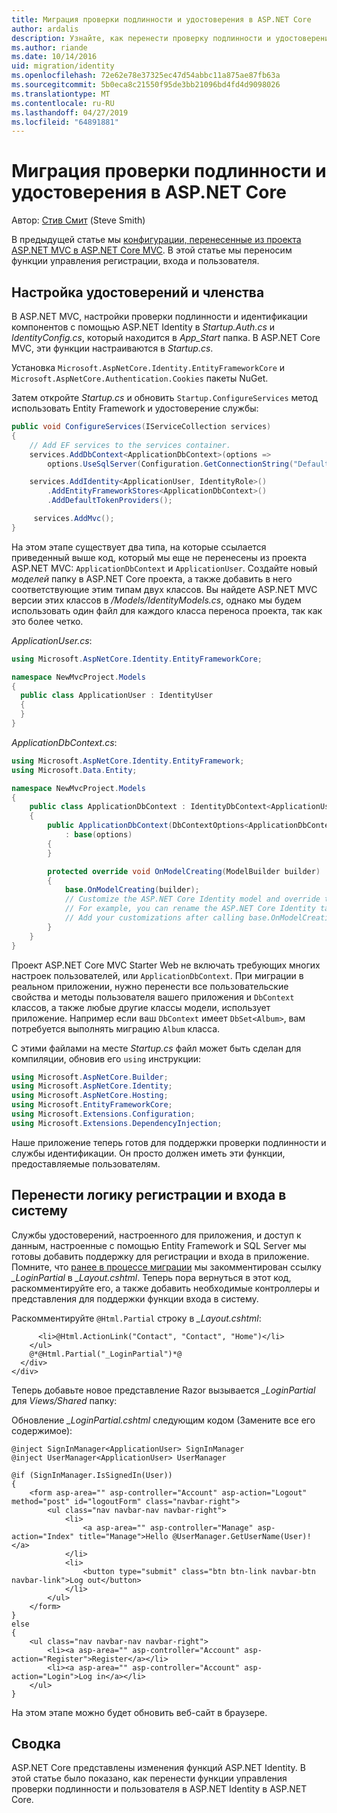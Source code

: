 ```yaml
---
title: Миграция проверки подлинности и удостоверения в ASP.NET Core
author: ardalis
description: Узнайте, как перенести проверку подлинности и удостоверение из проекта ASP.NET MVC в проекте ASP.NET Core MVC.
ms.author: riande
ms.date: 10/14/2016
uid: migration/identity
ms.openlocfilehash: 72e62e78e37325ec47d54abbc11a875ae87fb63a
ms.sourcegitcommit: 5b0eca8c21550f95de3bb21096bd4fd4d9098026
ms.translationtype: MT
ms.contentlocale: ru-RU
ms.lasthandoff: 04/27/2019
ms.locfileid: "64891881"
---
```

# <a name="migrate-authentication-and-identity-to-aspnet-core"></a>Миграция проверки подлинности и удостоверения в ASP.NET Core

Автор: [Стив Смит](https://ardalis.com/) (Steve Smith)

В предыдущей статье мы [конфигурации, перенесенные из проекта ASP.NET MVC в ASP.NET Core MVC](xref:migration/configuration). В этой статье мы переносим функции управления регистрации, входа и пользователя.

## <a name="configure-identity-and-membership"></a>Настройка удостоверений и членства

В ASP.NET MVC, настройки проверки подлинности и идентификации компонентов с помощью ASP.NET Identity в *Startup.Auth.cs* и *IdentityConfig.cs*, который находится в *App_Start* папка. В ASP.NET Core MVC, эти функции настраиваются в *Startup.cs*.

Установка `Microsoft.AspNetCore.Identity.EntityFrameworkCore` и `Microsoft.AspNetCore.Authentication.Cookies` пакеты NuGet.

Затем откройте *Startup.cs* и обновить `Startup.ConfigureServices` метод использовать Entity Framework и удостоверение службы:

```csharp
public void ConfigureServices(IServiceCollection services)
{
    // Add EF services to the services container.
    services.AddDbContext<ApplicationDbContext>(options =>
        options.UseSqlServer(Configuration.GetConnectionString("DefaultConnection")));

    services.AddIdentity<ApplicationUser, IdentityRole>()
        .AddEntityFrameworkStores<ApplicationDbContext>()
        .AddDefaultTokenProviders();

     services.AddMvc();
}
```

На этом этапе существует два типа, на которые ссылается приведенный выше код, который мы еще не перенесены из проекта ASP.NET MVC: `ApplicationDbContext` и `ApplicationUser`. Создайте новый *моделей* папку в ASP.NET Core проекта, а также добавить в него соответствующие этим типам двух классов. Вы найдете ASP.NET MVC версии этих классов в */Models/IdentityModels.cs*, однако мы будем использовать один файл для каждого класса переноса проекта, так как это более четко.

*ApplicationUser.cs*:

```csharp
using Microsoft.AspNetCore.Identity.EntityFrameworkCore;

namespace NewMvcProject.Models
{
  public class ApplicationUser : IdentityUser
  {
  }
}
```

*ApplicationDbContext.cs*:

```csharp
using Microsoft.AspNetCore.Identity.EntityFramework;
using Microsoft.Data.Entity;

namespace NewMvcProject.Models
{
    public class ApplicationDbContext : IdentityDbContext<ApplicationUser>
    {
        public ApplicationDbContext(DbContextOptions<ApplicationDbContext> options)
            : base(options)
        {
        }

        protected override void OnModelCreating(ModelBuilder builder)
        {
            base.OnModelCreating(builder);
            // Customize the ASP.NET Core Identity model and override the defaults if needed.
            // For example, you can rename the ASP.NET Core Identity table names and more.
            // Add your customizations after calling base.OnModelCreating(builder);
        }
    }
}
```

Проект ASP.NET Core MVC Starter Web не включать требующих многих настроек пользователей, или `ApplicationDbContext`. При миграции в реальном приложении, нужно перенести все пользовательские свойства и методы пользователя вашего приложения и `DbContext` классов, а также любые другие классы модели, использует приложение. Например если ваш `DbContext` имеет `DbSet<Album>`, вам потребуется выполнять миграцию `Album` класса.

С этими файлами на месте *Startup.cs* файл может быть сделан для компиляции, обновив его `using` инструкции:

```csharp
using Microsoft.AspNetCore.Builder;
using Microsoft.AspNetCore.Identity;
using Microsoft.AspNetCore.Hosting;
using Microsoft.EntityFrameworkCore;
using Microsoft.Extensions.Configuration;
using Microsoft.Extensions.DependencyInjection;
```

Наше приложение теперь готов для поддержки проверки подлинности и службы идентификации. Он просто должен иметь эти функции, предоставляемые пользователям.

## <a name="migrate-registration-and-login-logic"></a>Перенести логику регистрации и входа в систему

Службы удостоверений, настроенного для приложения, и доступ к данным, настроенные с помощью Entity Framework и SQL Server мы готовы добавить поддержку для регистрации и входа в приложение. Помните, что [ранее в процессе миграции](xref:migration/mvc#migrate-the-layout-file) мы закомментирован ссылку *_LoginPartial* в *_Layout.cshtml*. Теперь пора вернуться в этот код, раскомментируйте его, а также добавить необходимые контроллеры и представления для поддержки функции входа в систему.

Раскомментируйте `@Html.Partial` строку в *_Layout.cshtml*:

```cshtml
      <li>@Html.ActionLink("Contact", "Contact", "Home")</li>
    </ul>
    @*@Html.Partial("_LoginPartial")*@
  </div>
</div>
```

Теперь добавьте новое представление Razor вызывается *_LoginPartial* для *Views/Shared* папку:

Обновление *_LoginPartial.cshtml* следующим кодом (Замените все его содержимое):

```cshtml
@inject SignInManager<ApplicationUser> SignInManager
@inject UserManager<ApplicationUser> UserManager

@if (SignInManager.IsSignedIn(User))
{
    <form asp-area="" asp-controller="Account" asp-action="Logout" method="post" id="logoutForm" class="navbar-right">
        <ul class="nav navbar-nav navbar-right">
            <li>
                <a asp-area="" asp-controller="Manage" asp-action="Index" title="Manage">Hello @UserManager.GetUserName(User)!</a>
            </li>
            <li>
                <button type="submit" class="btn btn-link navbar-btn navbar-link">Log out</button>
            </li>
        </ul>
    </form>
}
else
{
    <ul class="nav navbar-nav navbar-right">
        <li><a asp-area="" asp-controller="Account" asp-action="Register">Register</a></li>
        <li><a asp-area="" asp-controller="Account" asp-action="Login">Log in</a></li>
    </ul>
}
```

На этом этапе можно будет обновить веб-сайт в браузере.

## <a name="summary"></a>Сводка

ASP.NET Core представлены изменения функций ASP.NET Identity. В этой статье было показано, как перенести функции управления проверки подлинности и пользователя в ASP.NET Identity в ASP.NET Core.
